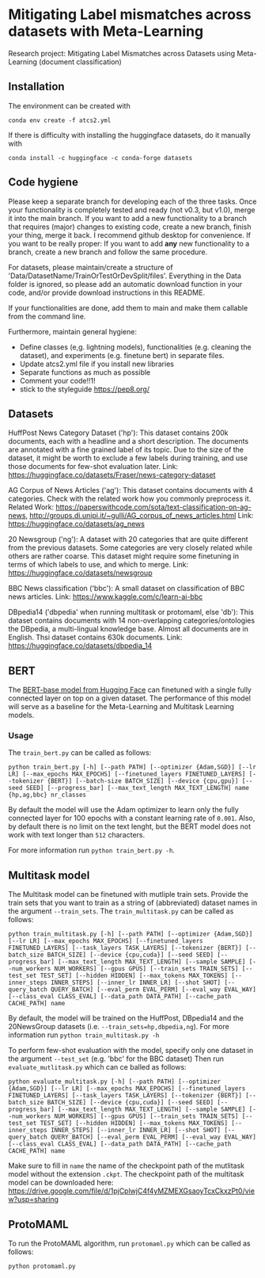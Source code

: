 # Mitigating Label mismatches across datasets with Meta-Learning
Research project: Mitigating Label Mismatches across Datasets using Meta-Learning (document classification)

## Installation
The environment can be created with 

```conda env create -f atcs2.yml```

If there is difficulty with installing the huggingface datasets, do it manually with 

```conda install -c huggingface -c conda-forge datasets```

## Code hygiene
Please keep a separate branch for developing each of the three tasks. Once your functionality is completely tested and ready (not v0.3, but v1.0), merge it into the main branch. If you want to add a new functionality to a branch that requires (major) changes to existing code, create a new branch, finish your thing, merge it back.
I recommend github desktop for convenience.
If you want to be really proper: If you want to add **any** new functionality to a branch, create a new branch and follow the same procedure.

For datasets, please maintain/create a structure of 'Data/DatasetName/TrainOrTestOrDevSplit/files'. Everything in the Data folder is ignored, so please add an automatic download function in your code, and/or provide download instructions in this README.

If your functionalities are done, add them to main and make them callable from the command line.

Furthermore, maintain general hygiene:
- Define classes (e,g. lightning models), functionalities (e.g. cleaning the dataset), and experiments (e.g. finetune bert) in separate files.
- Update atcs2.yml file if you install new libraries
- Separate functions as much as possible
- Comment your code!!1!
- stick to the styleguide https://pep8.org/

## Datasets
HuffPost News Category Dataset ('hp'): This dataset contains 200k documents, each with a headline and a short description. The documents are annotated with a fine grained label of its topic. Due to the size of the dataset, it might be worth to exclude a few labels during training, and use those documents for few-shot evaluation later. 
Link: https://huggingface.co/datasets/Fraser/news-category-dataset 


AG Corpus of News Articles ('ag'): This dataset contains documents with 4 categories. Check with the related work how you commonly preprocess it. 
Related Work: https://paperswithcode.com/sota/text-classification-on-ag-news, http://groups.di.unipi.it/~gulli/AG_corpus_of_news_articles.html 
Link: https://huggingface.co/datasets/ag_news 


20 Newsgroup ('ng'): A dataset with 20 categories that are quite different from the previous datasets. Some categories are very closely related while others are rather coarse. This dataset might require some finetuning in terms of which labels to use, and which to merge. 
Link: https://huggingface.co/datasets/newsgroup 


BBC News classification ('bbc'): A small dataset on classification of BBC news articles. 
Link: https://www.kaggle.com/c/learn-ai-bbc 


DBpedia14 ('dbpedia' when running multitask or protomaml, else 'db'): This dataset contains documents with 14 non-overlapping categories/ontologies the DBpedia, a multi-lingual knowledge base. Almost all documents are in English. Thsi dataset contains 630k documents.
Link: https://huggingface.co/datasets/dbpedia_14

## BERT
The [BERT-base model from Hugging Face](https://huggingface.co/bert-base-uncased) can finetuned with a single fully connected layer on top on a given dataset. The performance of this model will serve as a baseline for the Meta-Learning and Multitask Learning models.
### Usage
The `train_bert.py` can be called as follows:

``python train_bert.py [-h] [--path PATH] [--optimizer {Adam,SGD}] [--lr LR] [--max_epochs MAX_EPOCHS] [--finetuned_layers FINETUNED_LAYERS] [--tokenizer {BERT}] [--batch-size BATCH_SIZE] [--device {cpu,gpu}] [--seed SEED]
                     [--progress_bar] [--max_text_length MAX_TEXT_LENGTH]
                     name {hp,ag,bbc} nr_classes``

By default the model will use the Adam optimizer to learn only the fully connected layer for 100 epochs with a constant learning rate of `0.001`. Also, by default there is no limit on the text lenght, but the BERT model does not work with text longer than `512` characters.

For more information run `python train_bert.py -h`.

## Multitask model
The Multitask model can be finetuned with mutliple train sets. Provide the train sets that you want to train as a string of (abbreviated) dataset names in the argument `--train_sets`. The `train_multitask.py` can be called as follows:

``python train_multitask.py [-h] [--path PATH] [--optimizer {Adam,SGD}]
                          [--lr LR] [--max_epochs MAX_EPOCHS]
                          [--finetuned_layers FINETUNED_LAYERS]
                          [--task_layers TASK_LAYERS] [--tokenizer {BERT}]
                          [--batch_size BATCH_SIZE] [--device {cpu,cuda}]
                          [--seed SEED] [--progress_bar]
                          [--max_text_length MAX_TEXT_LENGTH]
                          [--sample SAMPLE] [--num_workers NUM_WORKERS]
                          [--gpus GPUS] [--train_sets TRAIN_SETS]
                          [--test_set TEST_SET] [--hidden HIDDEN]
                          [--max_tokens MAX_TOKENS]
                          [--inner_steps INNER_STEPS] [--inner_lr INNER_LR]
                          [--shot SHOT] [--query_batch QUERY_BATCH]
                          [--eval_perm EVAL_PERM] [--eval_way EVAL_WAY]
                          [--class_eval CLASS_EVAL] [--data_path DATA_PATH]
                          [--cache_path CACHE_PATH]
                          name``

By default, the model will be trained on the HuffPost, DBpedia14 and the 20NewsGroup datasets (i.e. `--train_sets=hp,dbpedia,ng`). 
For more information run `python train_multitask.py -h`
                          
To perform few-shot evaluation with the model, specify only one dataset in the argument `--test_set` (e.g. 'bbc' for the BBC dataset) Then run `evaluate_mutlitask.py` which can ce balled as follows:

``python evaluate_multitask.py [-h] [--path PATH] [--optimizer {Adam,SGD}]
                             [--lr LR] [--max_epochs MAX_EPOCHS]
                             [--finetuned_layers FINETUNED_LAYERS]
                             [--task_layers TASK_LAYERS] [--tokenizer {BERT}]
                             [--batch_size BATCH_SIZE] [--device {cpu,cuda}]
                             [--seed SEED] [--progress_bar]
                             [--max_text_length MAX_TEXT_LENGTH]
                             [--sample SAMPLE] [--num_workers NUM_WORKERS]
                             [--gpus GPUS] [--train_sets TRAIN_SETS]
                             [--test_set TEST_SET] [--hidden HIDDEN]
                             [--max_tokens MAX_TOKENS]
                             [--inner_steps INNER_STEPS] [--inner_lr INNER_LR]
                             [--shot SHOT] [--query_batch QUERY_BATCH]
                             [--eval_perm EVAL_PERM] [--eval_way EVAL_WAY]
                             [--class_eval CLASS_EVAL] [--data_path DATA_PATH]
                             [--cache_path CACHE_PATH]
                             name``

Make sure to fill in `name` the name of the checkpoint path of the mutlitask model without the extension `.ckpt`. The checkpoint path of the multitask model can be downloaded here: https://drive.google.com/file/d/1pjCplwjC4f4yMZMEXGsaoyTcxCkxzPt0/view?usp=sharing

## ProtoMAML
To run the ProtoMAML algorithm, run `protomaml.py` which can be called as follows:

```python protomaml.py```
